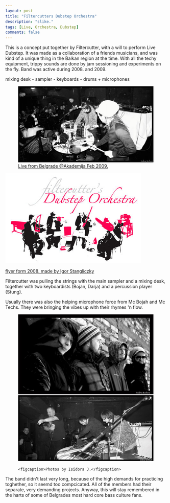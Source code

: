 ```yaml
---
layout: post
title: "Filtercutters Dubstep Orchestra"
description: "slike."
tags: [Live, Orchestra, Dubstep]
comments: false
---
```



This is a concept put together by Filtercutter, with a will to perform Live Dubstep. It was made as a collaboration of a friends musicians, and was kind of a unique thing in the Balkan region at the time. With all the techy equipment, trippy sounds are done by jam sessioning and experiments on the fly. Band was active during 2008. and 2009. 

mixing desk - sampler - keyboards - drums + microphones


<figure class="">
   <a href="/images/orkestar1.jpg"><img src="/images/orkestar1.jpg">
   	 <figcaption>Live from Belgrade @Akademija Feb 2009.</figcaption>
   	 </figure>


<a href="/images/fdo_flyer.jpg"><img src="/images/fdo_flyer.jpg">
   	<figcaption>flyer form 2008. made by <a href="http://stang.rs/" target="_blank">Igor Stangliczky</a></figcaption>
   </figure>


Filtercutter was pulling the strings with the main sampler and a mixing desk, together with two keyboardists (Bojan, Darja) and a percussion player (Stung).

Usually there was also the helping microphone force from Mc Bojah and Mc Techs. They were bringing the vibes up with their rhymes 'n flow.

<figure class="half">
	<a href="/images/orkestar2.jpg"><img src="/images/orkestar2.jpg" alt=""></a>
	<a href="/images/orkestar3.jpg"><img src="/images/orkestar3.jpg" alt=""></a>
	
	<figcaption>Photos by Isidora J.</figcaption>
</figure>

The band didn't last very long, because of the high demands for practicing toghether, so it seemd too compcicated. All of the members had their separate, very demanding projects. Anyway, this will stay remembered in the harts of some of Belgrades most hard core bass culture fans.